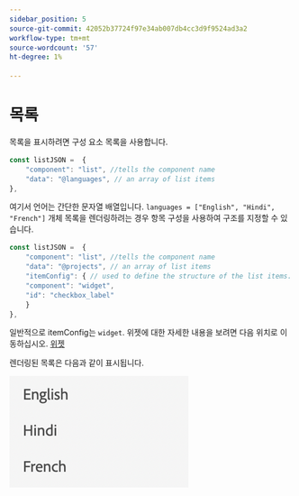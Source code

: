 ```yaml
---
sidebar_position: 5
source-git-commit: 42052b37724f97e34ab007db4cc3d9f9524ad3a2
workflow-type: tm+mt
source-wordcount: '57'
ht-degree: 1%

---
```



# 목록

목록을 표시하려면 구성 요소 목록을 사용합니다.

```js title="list.js"
const listJSON =  {
    "component": "list", //tells the component name
    "data": "@languages", // an array of list items
},
```

여기서 언어는 간단한 문자열 배열입니다. `languages = ["English", "Hindi", "French"]`
개체 목록을 렌더링하려는 경우 항목 구성을 사용하여 구조를 지정할 수 있습니다.

```js title="list.js"
const listJSON =  {
    "component": "list", //tells the component name
    "data": "@projects", // an array of list items
    "itemConfig": { // used to define the structure of the list items.
    "component": "widget",
    "id": "checkbox_label"
    }
},
```

일반적으로 itemConfig는 `widget`. 위젯에 대한 자세한 내용을 보려면 다음 위치로 이동하십시오. [위젯](../Widgets/basic_widget.md)

렌더링된 목록은 다음과 같이 표시됩니다.

![목록](./imgs/list.png "목록")
